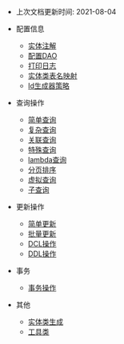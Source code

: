 - 上次文档更新时间: 2021-08-04

- 配置信息

  - [实体注解](zh-cn/config/annotation.md)
  - [配置DAO](zh-cn/config/configuration.md)
  - [打印日志](zh-cn/config/log.md)
  - [实体类表名映射](zh-cn/config/mapping.md)
  - [Id生成器策略](zh-cn/config/idStrategy.md)
  
- 查询操作

  - [简单查询](zh-cn/select/simple.md)
  - [复杂查询](zh-cn/select/complex.md)
  - [关联查询](zh-cn/select/joinTable.md)
  - [特殊查询](zh-cn/select/special.md)
  - [lambda查询](zh-cn/select/lambda.md)
  - [分页排序](zh-cn/select/page.md)
  - [虚拟查询](zh-cn/select/virtual.md)
  - [子查询](zh-cn/select/subquery.md)

- 更新操作

  - [简单更新](zh-cn/operate/simple.md)
  - [批量更新](zh-cn/operate/batch.md)
  - [DCL操作](zh-cn/operate/dcl.md)
  - [DDL操作](zh-cn/operate/ddl.md)
  
- 事务

  - [事务操作](zh-cn/transaction/transaction.md)

- 其他

  - [实体类生成](zh-cn/util/generateEntity.md)
  - [工具类](zh-cn/util/util.md)